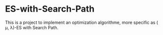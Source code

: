 # ES-with-Search-Path
This is a project to implement an optimization algorithme, more specific as ( μ, λ)-ES with Search Path. 
